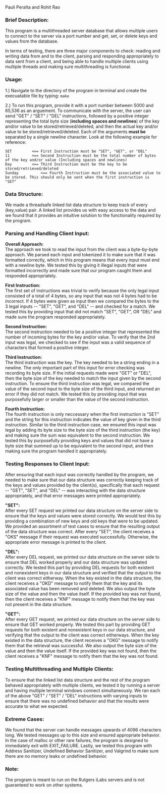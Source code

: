 Pauli Peralta and Rohit Rao

### Brief Description:
This program is a multithreaded server database that allows multiple users to connect to the server via a port number and get, set, or delete keys and values from the database.

In terms of testing, there are three major components to check: reading and writing data from and to the client, parsing and responding appropriately to data sent from a client, and being able to handle multiple clients using multiple threads and making sure multithreading is functional.

### Usage:
1.) Navigate to the directory of the program in terminal and create the execuatable file by typing: ```make```

2.) To run this program, provide it with a port number between 5000 and 65,536 as an arguement. To communicate with the server, the user can send "GET" / "SET" / "DEL" instructions, followed by a positive integer representing the total byte size (**including spaces and newlines**) of the key and/or value to be stored/retrieved/deleted, and then the actual key and/or value to be stored/retrieved/deleted. Each of the arguments **must be** separated by a single newline character. Look at the following example for reference:

	SET			<== First Instruction must be "SET", "GET", or "DEL"
	11			<== Second Instruction must be the total number of bytes of the key and/or value (Including spaces and newlines)
	Day			<== Third Instruction must be the key to be stored/retrieved/deleted
	Sunday			<== Fourth Instruction must be the associated value to be stored. This should only be sent when the first instruction is "SET"

### Data Structure:
We made a threadsafe linked list data structure to keep track of every (key,value) pair. A linked list provides us with easy access to the data and we found that it provides an intuitive solution to the functionality required by the program.

### Parsing and Handling Client Input:
**Overall Approach:**\
The approach we took to read the input from the client was a byte-by-byte approach. We parsed each input and tokenized it to make sure
that it was formatted correctly, which in this program means that every input must end with a newline byte. We tested this by giving it illegal inputs that were formatted incorrectly and made sure that our program caught them and responded appropriately.

**First Instruction:**\
The first set of instructions was trivial to verify because the only legal input consisted of a total of 4 bytes, so any input that was not 4 bytes had to be incorrect. If 4 bytes were given as input then we compared the bytes to the 3 legal inputs -- "SET", "GET", and "DEL" -- and checked for a match. We tested this by providing input that did not match "SET", "GET", OR "DEL" and made sure the program responded appropriately.

**Second Instruction:**\
The second instruction needed to be a positive integer that represented the number of incoming bytes for the key and/or value. To verify that the 2nd input was legal, we checked to see if the input was a valid sequence of characters that formed a positive integer.

**Third Instruction:**\
The third instruction was the key. The key needed to be a string ending in a newline. The only important part of this input for error checking was recording its byte size. If the initial requests made were "GET" or "DEL", then the byte size of the key needed to match the input given by the second instruction. To ensure the third instruction was legal, we compared the value of the second input to the byte size of the third input, and returned an error if they did not match. We tested this by providing input that was purposefully larger or smaller than the value of the second instruction.

**Fourth Instruction:**\
The fourth instruction is only neccessary when the first instruction is "SET" and the string for this instruction indicates the value of key given in the third instruction. Similar to the third instruction case, we ensured this input was legal by adding its byte size to the byte size of the third instruction (the key) and making sure the sum was equivalent to the second instruction. We tested this by purposefully providing keys and values that did not have a byte size that summed up to be equivalent to the second input, and then making sure the program handled it appropriately.

### Testing Responses to Client Input:
After ensuring that each input was correctly handled by the program, we needed to make sure that our data structure was correctly keeping track of the keys and values provided by the client(s), specifically that each request -- "GET", "SET", and "DEL" -- was interacting with the data structure appropriately, and that error messages were printed appropriately.

**"SET":**\
After every SET request we printed our data structure on the server side to ensure that the keys and values were stored correctly. We would test this by providing a combination of new keys and old keys that were to be updated. We provided an assortment of test cases to ensure that the resulting output of the data structure was correct. After every "SET", the client receives a "OKS" message if their request was executed successfully. Otherwise, the appropriate error message is printed to the client.

**"DEL":**\
After every DEL request, we printed our data structure on the server side to ensure that DEL worked properly and our data structure was updated correctly. We tested this part by providing DEL requests for both existent and nonexistent keys in our data structure and verified that the output to the client was correct eitherway. 
When the key existed in the data structure, the client receives a "OKD" message to notify them that the key and its associated value has been removed and deleted. We also output the byte size of the value and then the value itself. If the provided key was not found, then the client receives a "KNF" message to notify them that the key was not present in the data structure.

**"GET":**\
After every GET request, we printed our data structure on the server side to ensure that GET worked properly. We tested this part by providing GET requests for both existent and nonexistent keys in our data structure, and verifying that the output to the client was correct eitherways. When the key existed in the data structure, the client receives a "OKG" message to notify them that the retrieval was successful. We also output the byte size of the value and then the value itself. If the provided key was not found, then the client receives a "KNF" message to notify them that the key was not found.

### Testing Multithreading and Multiple Clients:
To ensure that the linked list data structure and the rest of the program behaved appropriately with multiple clients, we tested it by running a server and having multiple terminal windows connect simultaneously. We ran each of the above "GET" / "SET" / "DEL" instructions with varying inputs to ensure that there was no undefined behavior and that the results were accurate to what we expected. 

### Extreme Cases:
We found that the server can handle messages upwards of 4096 characters long. We tested messages up to this size and ensured appropriate behavior. In the case of malloc or other rare failures, the program is designed to immediately exit with EXIT_FAILURE. Lastly, we tested this program with Address Sanitizer, Undefined Behavior Sanitizer, and Valgrind to make sure there are no memory leaks or undefined behavior.

### Note: 
The program is meant to run on the Rutgers iLabs servers and is not guaranteed to work on other systems.
